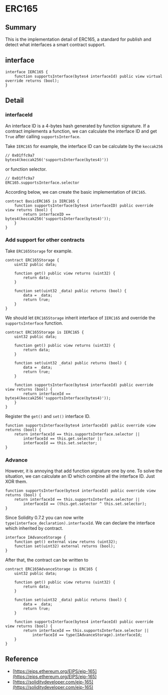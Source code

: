 # ERC165

## Summary

This is the implementation detail of ERC165, a standard for publish and detect what interfaces a smart contract support.

## interface

```solidity
interface IERC165 {
    function supportsInterface(bytes4 interfaceId) public view virtual override returns (bool);
}

```

## Detail

### interfaceId

An interface ID is a 4-bytes hash generated by function signature. If a contract implements a function, we can calculate the interface ID and get `True` after calling `supportsInterface`.

Take `IERC165` for example, the interface ID can be calculate by the `keccak256`

```solidity
// 0x01ffc9a7
bytes4(keccak256('supportsInterface(bytes4)'))
```

or function selector.

```solidity
// 0x01ffc9a7
ERC165.supportsInterface.selector
```

According below, we can create the basic implementation of `ERC165`.

```solidity
contract BasicERC165 is IERC165 {
    function supportsInterface(bytes4 interfaceID) public override view returns (bool) {
        return interfaceID == bytes4(keccak256('supportsInterface(bytes4)'));
    }
}
```

### Add support for other contracts

Take `ERC165Storage` for example.

```solidity
contract ERC165Storage {
    uint32 public data;

    function get() public view returns (uint32) {
        return data;
    }

    function set(uint32 _data) public returns (bool) {
        data = _data;
        return true;
    }
}
```

We should let `ERC165Storage` inherit interface of `IERC165` and override the `supportsInterface` function.

```solidity
contract ERC165Storage is IERC165 {
    uint32 public data;

    function get() public view returns (uint32) {
        return data;
    }

    function set(uint32 _data) public returns (bool) {
        data = _data;
        return true;
    }

    function supportsInterface(bytes4 interfaceId) public override view returns (bool) {
        return interfaceId == bytes4(keccak256('supportsInterface(bytes4)'));
    }
}
```

Register the `get()` and `set()` interface ID.

```solidity
function supportsInterface(bytes4 interfaceId) public override view returns (bool) {
    return interfaceId == this.supportsInterface.selector ||
        interfaceId == this.get.selector ||
        interfaceId == this.set.selector;
}
```

### Advance

However, it is annoying that add function signature one by one. To solve the situation, we can calculate an ID which combine all the interface ID. Just XOR them.

```solidity
function supportsInterface(bytes4 interfaceId) public override view returns (bool) {
    return interfaceId == this.supportsInterface.selector ||
        interfaceId == (this.get.selector ^ this.set.selector);
}
```

Since Solidity 0.7.2 you can now write `type(interface_declaration).interfaceId`. We can declare the interface which inherited by contract.

```solidity
interface IAdvanceStorage {
    function get() external view returns (uint32);
    function set(uint32) external returns (bool);
}
```

After that, the contract can be written to

```solidity
contract ERC165AdvanceStorage is ERC165 {
    uint32 public data;

    function get() public view returns (uint32) {
        return data;
    }

    function set(uint32 _data) public returns (bool) {
        data = _data;
        return true;
    }

    function supportsInterface(bytes4 interfaceId) public override view returns (bool) {
        return interfaceId == this.supportsInterface.selector ||
            interfaceId == type(IAdvanceStorage).interfaceId;
    }
}
```

## Reference

- [https://eips.ethereum.org/EIPS/eip-165](https://eips.ethereum.org/EIPS/eip-165)
- [https://soliditydeveloper.com/eip-165](https://soliditydeveloper.com/eip-165)
